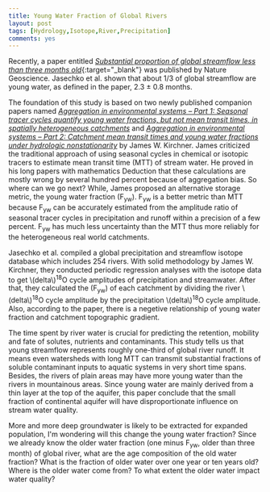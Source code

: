 ```yaml
---
title: Young Water Fraction of Global Rivers
layout: post
tags: [Hydrology,Isotope,River,Precipitation]
comments: yes
---
```



Recently, a paper entitled [*Substantial proportion of global streamflow less than three months old*](http://www.nature.com/ngeo/journal/v9/n2/full/ngeo2636.html){:target="_blank"} was published by Nature Geoscience. Jasechko et al. shown that about 1/3 of global streamflow are young water, as defined in the paper, 2.3 ± 0.8 months.

The foundation of this study is based on two newly published companion papers named [*Aggregation in environmental systems – Part 1: Seasonal tracer cycles quantify young water fractions, but not mean transit times, in spatially heterogeneous catchments*](http://www.hydrol-earth-syst-sci.net/20/279/2016/) and [*Aggregation in environmental systems – Part 2: Catchment mean transit times and young water fractions under hydrologic nonstationarity*](http://www.hydrol-earth-syst-sci.net/20/299/2016/) by James W. Kirchner. James criticized the traditional approach of using seasonal cycles in chemical or isotopic tracers to estimate mean transit time (MTT) of stream water. He proved in his long papers with mathematics Deduction that these calculations are mostly wrong by several hundred percent because of aggregation bias. So where can we go next? While, James proposed an alternative storage metric, the young water fraction (F<sub>yw</sub>). F<sub>yw</sub> is a better metric than MTT because F<sub>yw</sub> can be accurately estimated from the amplitude ratio of seasonal tracer cycles in precipitation and runoff within a precision of a few percent. F<sub>yw</sub> has much less uncertainty than the MTT thus more reliably for the heterogeneous real world catchments.

Jasechko et al. compiled a global precipitation and streamflow isotope database which includes 254 rivers. With solid methodology by James W. Kirchner, they conducted periodic regression analyses with the isotope data to get \\(delta\\)<sup>18</sup>O cycle amplitudes of precipitation and streamwater. After that, they calculated the (F<sub>yw</sub>) of each catchment by dividing the river \\(delta\\)<sup>18</sup>O cycle amplitude by the precipitation \\(delta\\)<sup>18</sup>O cycle amplitude. Also, according to the paper, there is a negetive relationship of young water fraction and catchment topographic gradient.

The time spent by river water is crucial for predicting the retention, mobility and fate of solutes, nutrients and contaminants. This study tells us that young streamflow represents roughly one-third of global river runoff. It means even watersheds with long MTT can transmit substantial fractions of soluble contaminant inputs to aquatic systems in very short time spans. Besides, the rivers of plain areas may have more young water than the rivers in mountainous areas. Since young water are mainly derived from a thin layer at the top of the aquifer, this paper conclude that the small fraction of continental aquifer will have disproportionate influence on stream water quality.

More and more deep groundwater is likely to be extracted for expanded population, I'm wondering will this change the young water fraction? Since we already know the older water fraction (one minus F<sub>yw</sub>, older than three month) of global river, what are the age composition of the old water fraction? What is the fraction of older water over one year or ten years old? Where is the older water come from? To what extent the older water impact water quality? 